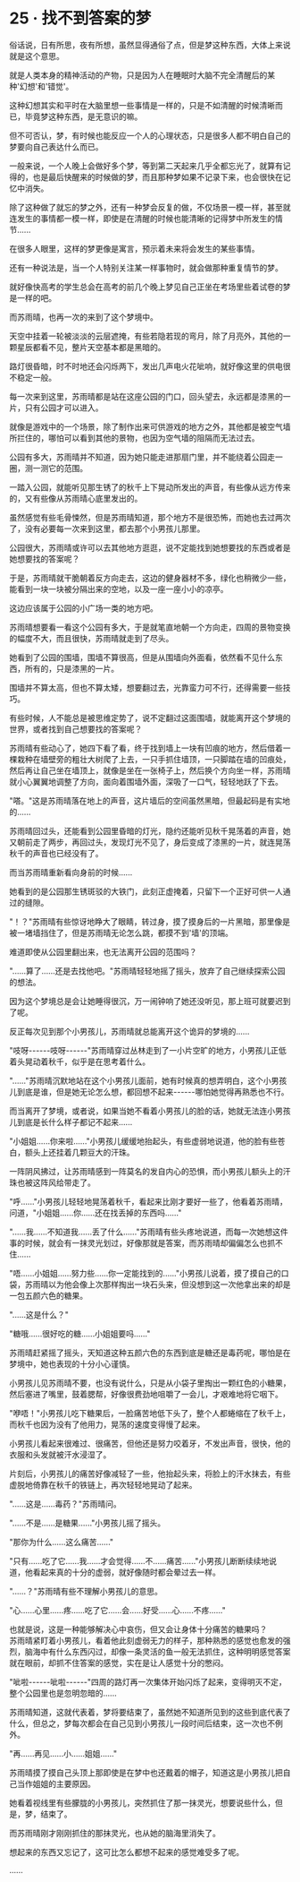 <link rel="stylesheet" href="../styles/text.css" />
<h1>25 · 找不到答案的梦</h1>

俗话说，日有所思，夜有所想，虽然显得通俗了点，但是梦这种东西，大体上来说就是这个意思。

就是人类本身的精神活动的产物，只是因为人在睡眠时大脑不完全清醒后的某种'幻想'和'错觉'。

这种幻想其实和平时在大脑里想一些事情是一样的，只是不如清醒的时候清晰而已，毕竟梦这种东西，是无意识的嘛。

但不可否认，梦，有时候也能反应一个人的心理状态，只是很多人都不明白自己的梦要向自己表达什么而已。

一般来说，一个人晚上会做好多个梦，等到第二天起来几乎全都忘光了，就算有记得的，也是最后快醒来的时候做的梦，而且那种梦如果不记录下来，也会很快在记忆中消失。

除了这种做了就忘的梦之外，还有一种梦会反复的做，不仅场景一模一样，甚至就连发生的事情都一模一样，即使是在清醒的时候也能清晰的记得梦中所发生的情节......

在很多人眼里，这样的梦更像是寓言，预示着未来将会发生的某些事情。

还有一种说法是，当一个人特别关注某一样事物时，就会做那种重复情节的梦。

就好像快高考的学生总会在高考的前几个晚上梦见自己正坐在考场里些着试卷的梦是一样的吧。

而苏雨晴，也再一次的来到了这个梦境中。

天空中挂着一轮被淡淡的云层遮掩，有些若隐若现的弯月，除了月亮外，其他的一颗星辰都看不见，整片天空基本都是黑暗的。

路灯很昏暗，时不时地还会闪烁两下，发出几声电火花呲响，就好像这里的供电很不稳定一般。

每一次来到这里，苏雨晴都是站在这座公园的门口，回头望去，永远都是漆黑的一片，只有公园才可以进入。

就像是游戏中的一个场景，除了制作出来可供游戏的地方之外，其他都是被空气墙所拦住的，哪怕可以看到其他的景物，也因为空气墙的阻隔而无法过去。

公园有多大，苏雨晴并不知道，因为她只能走进那扇门里，并不能绕着公园走一圈，测一测它的范围。

一踏入公园，就能听见那生锈了的秋千上下晃动所发出的声音，有些像从远方传来的，又有些像从苏雨晴心底里发出的。

虽然感觉有些毛骨悚然，但是苏雨晴知道，那个地方不是很恐怖，而她也去过两次了，没有必要每一次来到这里，都去那个小男孩儿那里。

公园很大，苏雨晴或许可以去其他地方逛逛，说不定能找到她想要找的东西或者是她想要找的答案呢？

于是，苏雨晴就干脆朝着反方向走去，这边的健身器材不多，绿化也稍微少一些，能看到一块一块被分隔出来的空地，以及一座一座小小的凉亭。

这边应该属于公园的小广场一类的地方吧。

苏雨晴想要看一看这个公园有多大，于是就笔直地朝一个方向走，四周的景物变换的幅度不大，而且很快，苏雨晴就走到了尽头。

她看到了公园的围墙，围墙不算很高，但是从围墙向外面看，依然看不见什么东西，所有的，只是漆黑的一片。

围墙并不算太高，但也不算太矮，想要翻过去，光靠蛮力可不行，还得需要一些技巧。

有些时候，人不能总是被思维定势了，说不定翻过这面围墙，就能离开这个梦境的世界，或者找到自己想要找的答案呢？

苏雨晴有些动心了，她四下看了看，终于找到墙上一块有凹痕的地方，然后借着一棵栽种在墙壁旁的粗壮大树爬了上去，一只手抓住墙顶，一只脚踏在墙的凹痕处，然后再让自己坐在墙顶上，就像是坐在一张椅子上，然后换个方向坐一样，苏雨晴就小心翼翼地调整了方向，面向着围墙外面，深吸了一口气，轻轻地跃了下去。

"嗒。"这是苏雨晴落在地上的声音，这片墙后的空间虽然黑暗，但最起码是有实地的......

苏雨晴回过头，还能看到公园里昏暗的灯光，隐约还能听见秋千晃荡着的声音，她又朝前走了两步，再回过头，发现灯光不见了，身后变成了漆黑的一片，就连晃荡秋千的声音也已经没有了。

而当苏雨晴重新看向身前的时候......

她看到的是公园那生锈斑驳的大铁门，此刻正虚掩着，只留下一个正好可供一人通过的缝隙。

"！？"苏雨晴有些惊讶地睁大了眼睛，转过身，摸了摸身后的一片黑暗，那里像是被一堵墙挡住了，但是苏雨晴无论怎么跳，都摸不到'墙'的顶端。

难道即使从公园里翻出来，也无法离开公园的范围吗？

"......算了......还是去找他吧。"苏雨晴轻轻地摇了摇头，放弃了自己继续探索公园的想法。

因为这个梦境总是会让她睡得很沉，万一闹钟响了她还没听见，那上班可就要迟到了呢。

反正每次见到那个小男孩儿，苏雨晴就总能离开这个诡异的梦境的......

"吱呀------吱呀------"苏雨晴穿过丛林走到了一小片空旷的地方，小男孩儿正低着头晃动着秋千，似乎是在思考着什么。

"......"苏雨晴沉默地站在这个小男孩儿面前，她有时候真的想弄明白，这个小男孩儿到底是谁，但是她无论怎么想，都回想不起来------哪怕她觉得再熟悉也不行。

而当离开了梦境，或者说，如果当她不看着小男孩儿的脸的话，她就无法连小男孩儿到底是长什么样子都记不起来......

"小姐姐......你来啦......"小男孩儿缓缓地抬起头，有些虚弱地说道，他的脸有些苍白，额头上还挂着几颗豆大的汗珠。

一阵阴风拂过，让苏雨晴感到一阵莫名的发自内心的恐惧，而小男孩儿额头上的汗珠也被这阵风给带走了。

"呼......"小男孩儿轻轻地晃荡着秋千，看起来比刚才要好一些了，他看着苏雨晴，问道，"小姐姐......你......还在找丢掉的东西吗......"

"......我......不知道我......丢了什么......"苏雨晴有些头疼地说道，而每一次她想这件事的时候，就会有一抹灵光划过，好像那就是答案，而苏雨晴却偏偏怎么也抓不住......

"唔......小姐姐......努力些......你一定能找到的......"小男孩儿说着，摸了摸自己的口袋，苏雨晴以为他会像上次那样掏出一块石头来，但没想到这一次他拿出来的却是一包五颜六色的糖果。

"......这是什么？"

"糖哦......很好吃的糖......小姐姐要吗......"

苏雨晴赶紧摇了摇头，天知道这种五颜六色的东西到底是糖还是毒药呢，哪怕是在梦境中，她也表现的十分小心谨慎。

小男孩儿见苏雨晴不要，也没有说什么，只是从小袋子里掏出一颗红色的小糖果，然后塞进了嘴里，鼓着腮帮，好像很费劲地咀嚼了一会儿，才艰难地将它咽下。

"咿唔！"小男孩儿吃下糖果后，一脸痛苦地低下头了，整个人都蜷缩在了秋千上，而秋千也因为没有了他用力，晃荡的速度变得慢了起来。

小男孩儿看起来很难过、很痛苦，但他还是努力咬着牙，不发出声音，很快，他的衣服和头发就被汗水浸湿了。

片刻后，小男孩儿的痛苦好像减轻了一些，他抬起头来，将脸上的汗水抹去，有些虚脱地倚靠在秋千的铁链上，再次轻轻地晃动了起来。

"......这是......毒药？"苏雨晴问。

"......不是......是糖果......"小男孩儿摇了摇头。

"那你为什么......这么痛苦......"

"只有......吃了它......我......才会觉得......不......痛苦......"小男孩儿断断续续地说道，他看起来真的十分的虚弱，就好像随时都会晕过去一样。

"......？"苏雨晴有些不理解小男孩儿的意思。

"心......心里......疼......吃了它......会......好受......心......不疼......"

也就是说，这是一种能够解决心中哀伤，但又会让身体十分痛苦的糖果吗？\
苏雨晴紧盯着小男孩儿，看着他此刻虚弱无力的样子，那种熟悉的感觉也愈发的强烈，脑海中有什么东西闪过，却像一条灵活的鱼一般无法抓住，这种明明感觉答案就在眼前，却抓不住答案的感觉，实在是让人感觉十分的憋闷。

"呲啦------呲啦------"四周的路灯再一次集体开始闪烁了起来，变得明灭不定，整个公园里也是忽明忽暗的......

苏雨晴知道，这就代表着，梦将要结束了，虽然她不知道所见到的这些到底代表了什么，但总之，梦每次都会在自己见到小男孩儿一段时间后结束，这一次也不例外。

"再......再见......小......姐姐......"

苏雨晴摸了摸自己头顶上那即使是在梦中也还戴着的帽子，知道这是小男孩儿把自己当作姐姐的主要原因。

她看着视线里有些朦胧的小男孩儿，突然抓住了那一抹灵光，想要说些什么，但是，梦，结束了。

而苏雨晴刚才刚刚抓住的那抹灵光，也从她的脑海里消失了。

想起来的东西又忘记了，这可比怎么都想不起来的感觉难受多了呢。

......
